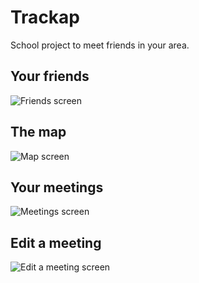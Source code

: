# Trackap
School project to meet friends in your area.

## Your friends
![Friends screen](screenshots/Screenshot_friends.png)

## The map
![Map screen](screenshots/Screenshot_map.png)

## Your meetings
![Meetings screen](screenshots/Screenshot_meetings.png)

## Edit a meeting
![Edit a meeting screen](screenshots/Screenshot_edit_meeting.png)
